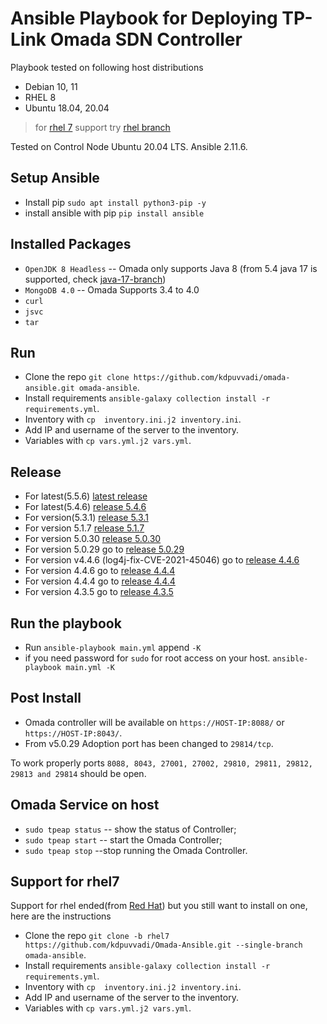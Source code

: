 # Ansible Playbook for Deploying TP-Link Omada SDN Controller

Playbook tested on following host distributions

* Debian 10, 11
* RHEL 8
* Ubuntu 18.04, 20.04

> for [rhel 7](#support-for-rhel7) support try [rhel branch](../../tree/rhel7)

Tested on Control Node Ubuntu 20.04 LTS. Ansible 2.11.6.

## Setup Ansible

* Install pip `sudo apt install python3-pip -y`
* install ansible with pip `pip install ansible`

## Installed Packages

* `OpenJDK 8 Headless`   -- Omada only supports Java 8 (from 5.4 java 17 is supported, check [java-17-branch](../../tree/java-17))
* `MongoDB 4.0`    -- Omada Supports 3.4 to 4.0
* `curl`
* `jsvc`
* `tar`

## Run

* Clone the repo  `git clone https://github.com/kdpuvvadi/omada-ansible.git omada-ansible`.
* Install requirements `ansible-galaxy collection install -r requirements.yml`.
* Inventory with `cp  inventory.ini.j2 inventory.ini`.
* Add IP and username of the server to the inventory.
* Variables with `cp vars.yml.j2 vars.yml`.

## Release

* For latest(5.5.6) [latest release](../../releases/latest)
* For latest(5.4.6) [release 5.4.6](../../releases/v5.4.6)
* For version(5.3.1) [release 5.3.1](../../releases/v5.3.1)
* For version 5.1.7 [release 5.1.7](../../releases/v5.1.7)
* For version 5.0.30 [release 5.0.30](../../releases/v5.0.30)
* For version 5.0.29 go to [release 5.0.29](../../releases/v5.0.29)
* For version v4.4.6 (log4j-fix-CVE-2021-45046) go to [release 4.4.6](../../releases/v4.4.6-log4j-fix-CVE-2021-45046)
* For version 4.4.6 go to [release 4.4.4](../../releases/v4.4.6)
* For version 4.4.4 go to [release 4.4.4](../../releases/v4.4.4)
* For version 4.3.5 go to [release 4.3.5](../../releases/v4.3.5-020921)

## Run the playbook

* Run `ansible-playbook main.yml` append `-K`
* if you need password for `sudo` for root access on your host. `ansible-playbook main.yml -K`

## Post Install

* Omada controller will be available on `https://HOST-IP:8088/`  or `https://HOST-IP:8043/`.
* From v5.0.29 Adoption port has been changed to `29814/tcp`.

To work properly  ports `8088, 8043, 27001, 27002, 29810, 29811, 29812, 29813 and 29814` should be open.

## Omada Service on host

* `sudo tpeap status`     -- show the status of Controller;
* `sudo tpeap start`     -- start the Omada Controller;
* `sudo tpeap stop`     --stop running the Omada Controller.

## Support for rhel7

Support for rhel ended(from [Red Hat](https://www.redhat.com/)) but you still want to install on one, here are the instructions

* Clone the repo  `git clone -b rhel7 https://github.com/kdpuvvadi/Omada-Ansible.git --single-branch omada-ansible`.
* Install requirements `ansible-galaxy collection install -r requirements.yml`.
* Inventory with `cp  inventory.ini.j2 inventory.ini`.
* Add IP and username of the server to the inventory.
* Variables with `cp vars.yml.j2 vars.yml`.

